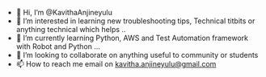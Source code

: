 - 👋 Hi, I’m @KavithaAnjineyulu
- 👀 I’m interested in learning new troubleshooting tips, Technical titbits  or anything technical which helps ..
- 🌱 I’m currently learning Python, AWS and Test Automation framework with Robot and Python ...
- 💞️ I’m looking to collaborate on anything useful to community or students
- 📫 How to reach me email on kavitha.anjineyulu@gmail.com

<!---
KavithaAnjineyulu/KavithaAnjineyulu is a ✨ special ✨ repository because its `README.md` (this file) appears on your GitHub profile.
You can click the Preview link to take a look at your changes.
--->

